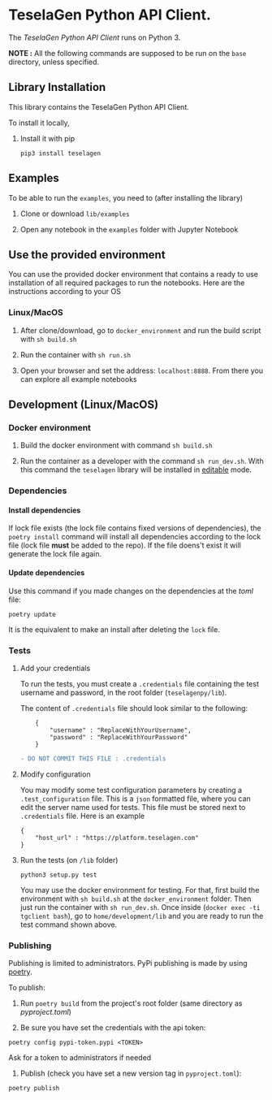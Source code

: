 # TeselaGen Python API Client.

The _TeselaGen Python API Client_ runs on Python 3.

**NOTE :** All the following commands are supposed to be run on the `base` directory, unless specified.

## Library Installation
This library contains the TeselaGen Python API Client.

To install it locally,

1. Install it with pip

    ```
    pip3 install teselagen
    ```

## Examples

To be able to run the `examples`, you need to (after installing the library)

1. Clone or download `lib/examples` 

1. Open any notebook in the `examples` folder with Jupyter Notebook

## Use the provided environment

You can use the provided docker environment that contains a ready to use installation
of all required packages to run the notebooks. Here are the instructions according to your OS

### Linux/MacOS

1. After clone/download, go to `docker_environment` and run the build script with `sh build.sh`

1. Run the container with `sh run.sh`

1. Open your browser and set the address: `localhost:8888`. From there you can explore all example notebooks

## Development (Linux/MacOS)

### Docker environment 

1. Build the docker environment with command `sh build.sh`

2. Run the container as a developer with the command `sh run_dev.sh`. With this command the `teselagen` library
   will be installed in [editable](https://pip.pypa.io/en/stable/reference/pip_install/#editable-installs) mode.

### Dependencies

#### Install dependencies

If lock file exists (the lock file contains fixed versions of dependencies), the `poetry install` command will install
all dependencies according to the lock file (lock file **must** be added to the repo). If the file doens't exist it will generate
the lock file again.

#### Update dependencies

Use this command if you made changes on the dependencies at the *toml* file:
```
poetry update
``` 

It is the equivalent to make an install after deleting the `lock` file.

### Tests

1. Add your credentials

    To run the tests, you must create a `.credentials` file containing the test username and password, in the root  folder (`teselagenpy/lib`).

    The content of `.credentials` file should look similar to the following:

    ```
        {
            "username" : "ReplaceWithYourUsername",
            "password" : "ReplaceWithYourPassword"
        }
    ````

    ```diff
    - DO NOT COMMIT THIS FILE : .credentials
    ```

1. Modify configuration

    You may modify some test configuration parameters by creating a `.test_configuration` file. This is a
    `json` formatted file, where you can edit the server name used for tests. This file must be stored next to
    `.credentials` file. Here is an example

    ```
    {
	    "host_url" : "https://platform.teselagen.com"
    }
    ```

1. Run the tests (on `/lib` folder)

    ```
    python3 setup.py test
    ```

    You may use the docker environment for testing. For that, first build the environment with `sh build.sh` at
    the `docker_environment` folder. Then just run the container with `sh run_dev.sh`. Once inside (`docker exec -ti tgclient bash`), go to
    `home/development/lib` and you are ready to run the test command shown above.

### Publishing

Publishing is limited to administrators. PyPi publishing is made by using [poetry](https://python-poetry.org/docs/). 

To publish:

1. Run `poetry build` from the project's root folder (same directory as *pyproject.toml*)

1. Be sure you have set the credentials with the api token:

```
poetry config pypi-token.pypi <TOKEN>
```

Ask for a token to administrators if needed

1. Publish (check you have set a new version tag in `pyproject.toml`):

```
poetry publish
```


